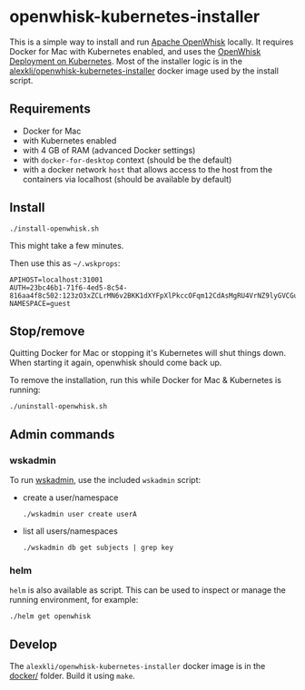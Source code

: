 openwhisk-kubernetes-installer
==============================

This is a simple way to install and run [Apache OpenWhisk](https://openwhisk.apache.org) locally. It requires Docker for Mac with Kubernetes enabled, and uses the [OpenWhisk Deployment on Kubernetes](https://github.com/apache/incubator-openwhisk-deploy-kube). Most of the installer logic is in the [alexkli/openwhisk-kubernetes-installer](https://hub.docker.com/r/alexkli/openwhisk-kubernetes-installer) docker image used by the install script.

## Requirements

* Docker for Mac
* with Kubernetes enabled
* with 4 GB of RAM (advanced Docker settings)
* with `docker-for-desktop` context (should be the default)
* with a docker network `host` that allows access to the host from the containers via localhost (should be available by default)

## Install

```
./install-openwhisk.sh
```

This might take a few minutes.

Then use this as `~/.wskprops`:

```
APIHOST=localhost:31001
AUTH=23bc46b1-71f6-4ed5-8c54-816aa4f8c502:123zO3xZCLrMN6v2BKK1dXYFpXlPkccOFqm12CdAsMgRU4VrNZ9lyGVCGuMDGIwP
NAMESPACE=guest
```

## Stop/remove

Quitting Docker for Mac or stopping it's Kubernetes will shut things down. When starting it again, openwhisk should come back up.

To remove the installation, run this while Docker for Mac & Kubernetes is running:

```
./uninstall-openwhisk.sh
```

## Admin commands

### wskadmin

To run [wskadmin](https://github.com/apache/incubator-openwhisk/tree/master/tools/admin), use the included `wskadmin` script:

* create a user/namespace

    ```
    ./wskadmin user create userA
    ```

* list all users/namespaces

    ```
    ./wskadmin db get subjects | grep key
    ```

### helm

`helm` is also available as script. This can be used to inspect or manage the running environment, for example:

```
./helm get openwhisk
```

## Develop

The `alexkli/openwhisk-kubernetes-installer` docker image is in the [docker/](docker/) folder. Build it using `make`.